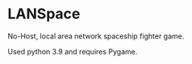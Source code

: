 # LANSpace
 No-Host, local area network spaceship fighter game.

Used python 3.9 and requires Pygame.